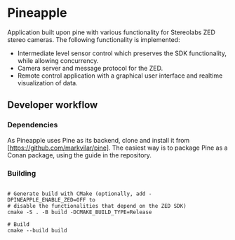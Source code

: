 # Pineapple

Application built upon pine with various functionality for Stereolabs ZED 
stereo cameras. The following functionality is implemented:
- Intermediate level sensor control which preserves the SDK functionality, while
  allowing concurrency.
- Camera server and message protocol for the ZED.
- Remote control application with a graphical user interface and realtime
  visualization of data.

## Developer workflow

### Dependencies
As Pineapple uses Pine as its backend, clone and install it from
[https://github.com/markvilar/pine]. The easiest way is to package Pine as a
Conan package, using the guide in the repository.

### Building
```shell

# Generate build with CMake (optionally, add -DPINEAPPLE_ENABLE_ZED=OFF to
# disable the functionalities that depend on the ZED SDK)
cmake -S . -B build -DCMAKE_BUILD_TYPE=Release

# Build
cmake --build build
```

